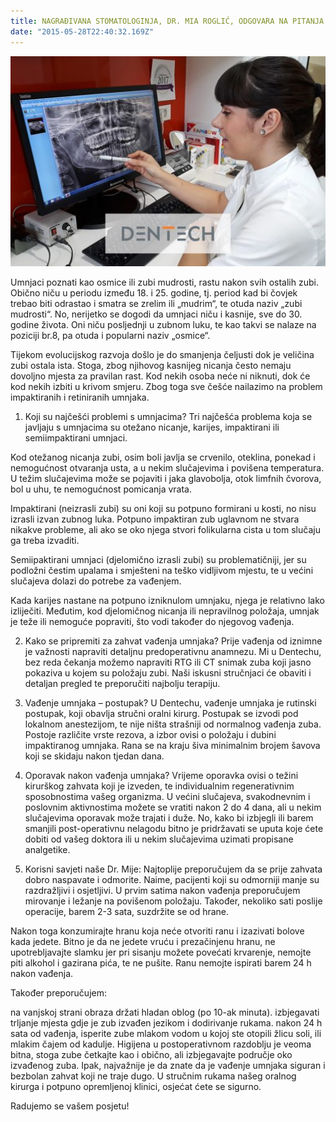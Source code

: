 ```yaml
---
title: NAGRAĐIVANA STOMATOLOGINJA, DR. MIA ROGLIĆ, ODGOVARA NA PITANJA O UMNJACIMA
date: "2015-05-28T22:40:32.169Z"
---
```

![ ](./post11.jpg)

Umnjaci poznati kao osmice ili zubi mudrosti, rastu nakon svih ostalih zubi. Obično niču u periodu između 18. i 25. godine, tj. period kad bi čovjek trebao biti odrastao i smatra se zrelim ili „mudrim“, te otuda naziv „zubi mudrosti“. No, nerijetko se dogodi da umnjaci niču i kasnije, sve do 30. godine života. Oni niču posljednji u zubnom luku, te kao takvi se nalaze na poziciji br.8, pa otuda i popularni naziv „osmice“.

Tijekom evolucijskog razvoja došlo je do smanjenja čeljusti dok je veličina zubi ostala ista. Stoga, zbog njihovog kasnijeg nicanja često nemaju dovoljno mjesta za pravilan rast. Kod nekih osoba neće ni niknuti, dok će kod nekih izbiti u krivom smjeru. Zbog toga sve češće nailazimo na problem impaktiranih i retiniranih umnjaka.

1. Koji su najčešći problemi s umnjacima?
Tri najčešća problema koja se javljaju s umnjacima su otežano nicanje, karijes, impaktirani ili semiimpaktirani umnjaci.

Kod otežanog nicanja zubi, osim boli javlja se crvenilo, oteklina, ponekad i nemogućnost otvaranja usta, a u nekim slučajevima i povišena temperatura. U težim slučajevima može se pojaviti i jaka glavobolja, otok limfnih čvorova, bol u uhu, te nemogućnost pomicanja vrata.

Impaktirani (neizrasli zubi) su oni koji su potpuno formirani u kosti, no nisu izrasli izvan zubnog luka. Potpuno impaktiran zub uglavnom ne stvara nikakve probleme, ali ako se oko njega stvori folikularna cista u tom slučaju ga treba izvaditi.

Semiipaktirani umnjaci (djelomično izrasli zubi) su problematičniji, jer su podložni čestim upalama i smješteni na teško vidljivom mjestu, te u većini slučajeva dolazi do potrebe za vađenjem.

Kada karijes nastane na potpuno izniknulom umnjaku, njega je relativno lako izliječiti. Međutim, kod djelomičnog nicanja ili nepravilnog položaja, umnjak je teže ili nemoguće popraviti, što vodi također do njegovog vađenja.

2. Kako se pripremiti za zahvat vađenja umnjaka?
Prije vađenja od iznimne je važnosti napraviti detaljnu predoperativnu anamnezu. Mi u Dentechu, bez reda čekanja možemo napraviti RTG ili CT snimak zuba koji jasno pokaziva u kojem su položaju zubi. Naši iskusni stručnjaci će obaviti i detaljan pregled te preporučiti najbolju terapiju.

3. Vađenje umnjaka – postupak?
U Dentechu, vađenje umnjaka je rutinski postupak, koji obavlja stručni oralni kirurg. Postupak se izvodi pod lokalnom anestezijom, te nije ništa strašniji od normalnog vađenja zuba. Postoje različite vrste rezova, a izbor ovisi o položaju i dubini impaktiranog umnjaka. Rana se na kraju šiva minimalnim brojem šavova koji se skidaju nakon tjedan dana.

4. Oporavak nakon vađenja umnjaka?
Vrijeme oporavka ovisi o težini kirurškog zahvata koji je izveden, te individualnim regenerativnim sposobnostima vašeg organizma. U većini slučajeva, svakodnevnim i poslovnim aktivnostima možete se vratiti nakon 2 do 4 dana, ali u nekim slučajevima oporavak može trajati i duže. No, kako bi izbjegli ili barem smanjili post-operativnu nelagodu bitno je pridržavati se uputa koje ćete dobiti od vašeg doktora ili u nekim slučajevima uzimati propisane analgetike.

5. Korisni savjeti naše Dr. Mije:
Najtoplije preporučujem da se prije zahvata dobro naspavate i odmorite. Naime, pacijenti koji su odmorniji manje su razdražljivi i osjetljivi. U prvim satima nakon vađenja preporučujem mirovanje i ležanje na povišenom položaju. Također, nekoliko sati poslije operacije, barem 2-3 sata, suzdržite se od hrane.

Nakon toga konzumirajte hranu koja neće otvoriti ranu i izazivati bolove kada jedete. Bitno je da ne jedete vruću i prezačinjenu hranu, ne upotrebljavajte slamku jer pri sisanju možete povećati krvarenje, nemojte piti alkohol i gazirana pića, te ne pušite. Ranu nemojte ispirati barem 24 h nakon vađenja.

Također preporučujem:

na vanjskoj strani obraza držati hladan oblog (po 10-ak minuta).
izbjegavati trljanje mjesta gdje je zub izvađen jezikom i dodirivanje rukama.
nakon 24 h sata od vađenja, isperite zube mlakom vodom u kojoj ste otopili žlicu soli, ili mlakim čajem od kadulje. Higijena u postoperativnom razdoblju je veoma bitna, stoga zube četkajte kao i obično, ali izbjegavajte područje oko izvađenog zuba.
Ipak, najvažnije je da znate da je vađenje umnjaka siguran i bezbolan zahvat koji ne traje dugo. U stručnim rukama našeg oralnog kirurga i potpuno opremljenoj klinici, osjećat ćete se sigurno.

Radujemo se vašem posjetu! 
